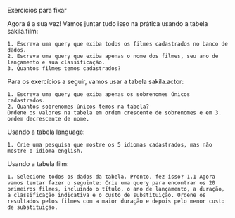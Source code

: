 Exercícios para fixar

Agora é a sua vez! Vamos juntar tudo isso na prática usando a tabela sakila.film:

    1. Escreva uma query que exiba todos os filmes cadastrados no banco de dados.
    2. Escreva uma query que exiba apenas o nome dos filmes, seu ano de lançamento e sua classificação.
    3. Quantos filmes temos cadastrados?

Para os exercícios a seguir, vamos usar a tabela sakila.actor:

    1. Escreva uma query que exiba apenas os sobrenomes únicos cadastrados.
    2. Quantos sobrenomes únicos temos na tabela?
    Ordene os valores na tabela em ordem crescente de sobrenomes e em 3. ordem decrescente de nome.

Usando a tabela language:

    1. Crie uma pesquisa que mostre os 5 idiomas cadastrados, mas não mostre o idioma english.

Usando a tabela film:

    1. Selecione todos os dados da tabela. Pronto, fez isso? 1.1 Agora vamos tentar fazer o seguinte: Crie uma query para encontrar os 20 primeiros filmes, incluindo o título, o ano de lançamento, a duração, a classificação indicativa e o custo de substituição. Ordene os resultados pelos filmes com a maior duração e depois pelo menor custo de substituição.

